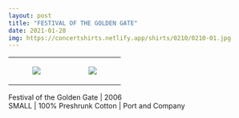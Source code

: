 ```yaml
---
layout: post
title: "FESTIVAL OF THE GOLDEN GATE"
date: 2021-01-28
img: https://concertshirts.netlify.app/shirts/0210/0210-01.jpg
---
```




<table style="width:100%;"><tr><td style="vertical-align:top;">
      <figure class="tmblr-full" data-orig-height="2048" data-orig-width="1365" data-orig-src="https://concertshirts.netlify.app/shirts/0210/0210-01.jpg"><img src="https://64.media.tumblr.com/4af76361324cf38b58bfcd58d292aa85/ef8e8e5ce51fe768-e2/s540x810/e20d509bd86ea8b6c30790b70dcf584786d86375.jpg" data-orig-height="2048" data-orig-width="1365" data-orig-src="https://concertshirts.netlify.app/shirts/0210/0210-01.jpg"/></figure></td>
    <td style="vertical-align:top;">
      <figure class="tmblr-full" data-orig-height="2048" data-orig-width="1365" data-orig-src="https://concertshirts.netlify.app/shirts/0210/0210-02.jpg"><img src="https://64.media.tumblr.com/a9cb85bdfe91e7413f761741b778775b/ef8e8e5ce51fe768-5a/s540x810/9d8e4d3abefe4be810db501f99c208b1bb0edf0c.jpg" data-orig-height="2048" data-orig-width="1365" data-orig-src="https://concertshirts.netlify.app/shirts/0210/0210-02.jpg"/></figure></td>
  </tr></table><p>  Festival of the Golden Gate | 2006<br/>SMALL | 100% Preshrunk Cotton | Port and Company
</p>
